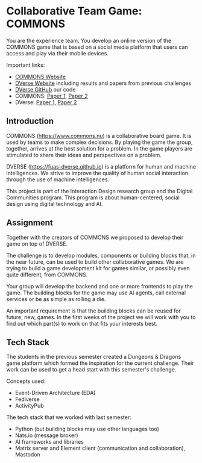 # Collaborative Team Game: COMMONS

You are the experience team. You develop an online version of the COMMONS game that is based on a social media platform that users can access and play via their mobile devices.

Important links:

- [COMMONS Website](https://www.commons.nu)
- [DVerse Website](https://fuas-dverse.github.io) including results and papers from previous challenges
- [DVerse GitHub](https://github.com/fuas-dverse) our code
- COMMONS: [Paper 1](https://www.researchgate.net/publication/335449476_COMMONS_A_Board_Game_for_Enhancing_Interdisciplinary_Collaboration_When_Developing_Health_and_Activity-Related_Wearable_Devices), [Paper 2](https://research.tue.nl/nl/publications/designing-for-an-active-lifestyle-facilitating-interdisciplinary--2)
- DVerse: [Paper 1](projects/2425nj/nils.md), [Paper 2](projects/2425nj/oliver.md)

## Introduction

COMMONS (https://www.commons.nu) is a collaborative board game. It is used by teams to make complex decisions. By playing the game the group, together, arrives at the best solution for a problem. In the game players are stimulated to share their ideas and perspectives on a problem.

DVERSE (https://fuas-dverse.github.io) is a platform for human and machine intelligences. We strive to improve the quality of human social interaction through the use of machine intelligences.

This project is part of the Interaction Design research group and the Digital Communities program. This program is about human-centered, social design using digital technology and AI.
## Assignment

Together with the creators of COMMONS we proposed to develop their game on top of DVERSE.

The challenge is to develop modules, components or building blocks that, in the near future, can be used to build other collaborative games. We are trying to build a game development kit for games similar, or possibly even quite different, from COMMONS.

Your group will develop the backend and one or more frontends to play the game. The building blocks for the game may use AI agents, call external services or be as simple as rolling a die.

An important requirement is that the building blocks can be reused for future, new, games. In the first weeks of the project we will work with you to find out which part(s) to work on that fits your interests best.

## Tech Stack

 The students in the previous semester created a Dungeons & Dragons game platform which formed the inspiration for the current challenge. Their work can be used to get a head start with this semester's challenge.

Concepts used:

- Event-Driven Architecture (EDA)
- Fediverse
- ActivityPub

The tech stack that we worked with last semester:

- Python (but building blocks may use other languages too)
- Nats.io (message broker)
- AI frameworks and libraries
- Matrix server and Element client (communication and collaboration), Mastodon


